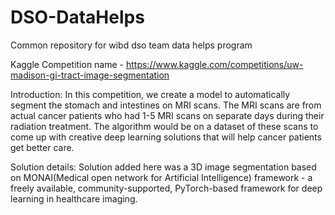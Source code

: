 # DSO-DataHelps
Common repository for wibd dso team data helps program

Kaggle Competition name - https://www.kaggle.com/competitions/uw-madison-gi-tract-image-segmentation

Introduction:
In this competition, we create a model to automatically segment the stomach and intestines on MRI scans. The MRI scans are from actual cancer patients who had 1-5 MRI scans on separate days during their radiation treatment. The algorithm would be on a dataset of these scans to come up with creative deep learning solutions that will help cancer patients get better care.

Solution details:
Solution added here was a 3D image segmentation based on MONAI(Medical open network for Artificial Intelligence) framework - a freely available, community-supported, PyTorch-based framework for deep learning in healthcare imaging.
